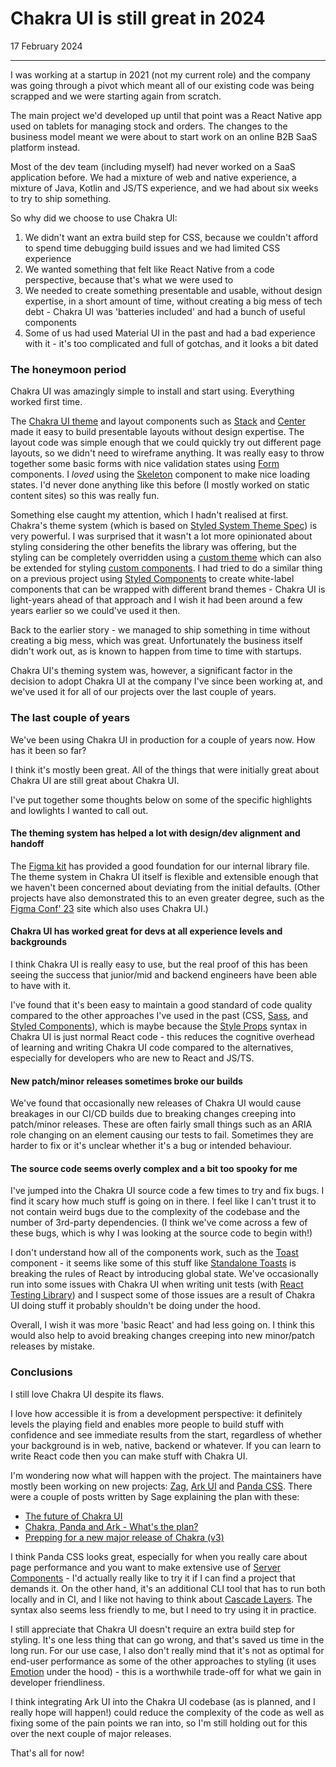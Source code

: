 # Chakra UI is still great in 2024

17 February 2024

---

I was working at a startup in 2021 (not my current role) and the company was going through a pivot which meant all of our existing code was being scrapped and we were starting again from scratch.

The main project we'd developed up until that point was a React Native app used on tablets for managing stock and orders. The changes to the business model meant we were about to start work on an online B2B SaaS platform instead.

Most of the dev team (including myself) had never worked on a SaaS application before. We had a mixture of web and native experience, a mixture of Java, Kotlin and JS/TS experience, and we had about six weeks to try to ship something.

So why did we choose to use Chakra UI:

1. We didn't want an extra build step for CSS, because we couldn't afford to spend time debugging build issues and we had limited CSS experience
2. We wanted something that felt like React Native from a code perspective, because that's what we were used to
3. We needed to create something presentable and usable, without design expertise, in a short amount of time, without creating a big mess of tech debt - Chakra UI was 'batteries included' and had a bunch of useful components
4. Some of us had used Material UI in the past and had a bad experience with it - it's too complicated and full of gotchas, and it looks a bit dated

### The honeymoon period

Chakra UI was amazingly simple to install and start using. Everything worked first time.

The [Chakra UI theme](https://chakra-ui.com/docs/styled-system/theme) and layout components such as [Stack](https://chakra-ui.com/docs/components/stack/usage) and [Center](https://chakra-ui.com/docs/components/center) made it easy to build presentable layouts without design expertise. The layout code was simple enough that we could quickly try out different page layouts, so we didn't need to wireframe anything. It was really easy to throw together some basic forms with nice validation states using [Form](https://chakra-ui.com/docs/components/form-control) components. I *loved* using the [Skeleton](https://chakra-ui.com/docs/components/skeleton/usage) component to make nice loading states. I'd never done anything like this before (I mostly worked on static content sites) so this was really fun.

Something else caught my attention, which I hadn't realised at first. Chakra's theme system (which is based on [Styled System Theme Spec](https://github.com/styled-system/styled-system/blob/master/docs/theme-specification.md)) is very powerful. I was surprised that it wasn't a lot more opinionated about styling considering the other benefits the library was offering, but the styling can be completely overridden using a [custom theme](https://chakra-ui.com/docs/styled-system/customize-theme) which can also be extended for styling [custom components](https://chakra-ui.com/docs/styled-system/component-style). I had tried to do a similar thing on a previous project using [Styled Components](https://styled-components.com/) to create white-label components that can be wrapped with different brand themes - Chakra UI is light-years ahead of that approach and I wish it had been around a few years earlier so we could've used it then.

Back to the earlier story - we managed to ship something in time without creating a big mess, which was great. Unfortunately the business itself didn't work out, as is known to happen from time to time with startups.

Chakra UI's theming system was, however, a significant factor in the decision to adopt Chakra UI at the company I've since been working at, and we've used it for all of our projects over the last couple of years.

### The last couple of years

We've been using Chakra UI in production for a couple of years now. How has it been so far?

I think it's mostly been great. All of the things that were initially great about Chakra UI are still great about Chakra UI.

I've put together some thoughts below on some of the specific highlights and lowlights I wanted to call out.

#### The theming system has helped a lot with design/dev alignment and handoff

The [Figma kit](https://chakra-ui.com/figma/ui-kit) has provided a good foundation for our internal library file. The theme system in Chakra UI itself is flexible and extensible enough that we haven't been concerned about deviating from the initial defaults. (Other projects have also demonstrated this to an even greater degree, such as the [Figma Conf' 23](https://config.figma.com/) site which also uses Chakra UI.)

#### Chakra UI has worked great for devs at all experience levels and backgrounds

I think Chakra UI is really easy to use, but the real proof of this has been seeing the success that junior/mid and backend engineers have been able to have with it.

I've found that it's been easy to maintain a good standard of code quality compared to the other approaches I've used in the past (CSS, [Sass](https://sass-lang.com/), and [Styled Components](https://styled-components.com/)), which is maybe because the [Style Props](https://chakra-ui.com/docs/styled-system/style-props) syntax in Chakra UI is just normal React code - this reduces the cognitive overhead of learning and writing Chakra UI code compared to the alternatives, especially for developers who are new to React and JS/TS.

#### New patch/minor releases sometimes broke our builds

We've found that occasionally new releases of Chakra UI would cause breakages in our CI/CD builds due to breaking changes creeping into patch/minor releases. These are often fairly small things such as an ARIA role changing on an element causing our tests to fail. Sometimes they are harder to fix or it's unclear whether it's a bug or intended behaviour.

#### The source code seems overly complex and a bit too spooky for me

I've jumped into the Chakra UI source code a few times to try and fix bugs. I find it scary how much stuff is going on in there. I feel like I can't trust it to not contain weird bugs due to the complexity of the codebase and the number of 3rd-party dependencies. (I think we've come across a few of these bugs, which is why I was looking at the source code to begin with!)

I don't understand how all of the components work, such as the [Toast](https://chakra-ui.com/docs/components/toast/usage) component - it seems like some of this stuff like [Standalone Toasts](https://chakra-ui.com/docs/components/toast/usage#standalone-toasts) is breaking the rules of React by introducing global state. We've occasionally run into some issues with Chakra UI when writing unit tests (with [React Testing Library](https://testing-library.com/docs/react-testing-library/intro/)) and I suspect some of those issues are a result of Chakra UI doing stuff it probably shouldn't be doing under the hood.

Overall, I wish it was more 'basic React' and had less going on. I think this would also help to avoid breaking changes creeping into new minor/patch releases by mistake.

### Conclusions

I still love Chakra UI despite its flaws.

I love how accessible it is from a development perspective: it definitely levels the playing field and enables more people to build stuff with confidence and see immediate results from the start, regardless of whether your background is in web, native, backend or whatever. If you can learn to write React code then you can make stuff with Chakra UI.

I'm wondering now what will happen with the project. The maintainers have mostly been working on new projects: [Zag](https://zagjs.com/), [Ark UI](https://ark-ui.com/) and [Panda CSS](https://panda-css.com/). There were a couple of posts written by Sage explaining the plan with these:

- [The future of Chakra UI](https://www.adebayosegun.com/blog/the-future-of-chakra-ui)
- [Chakra, Panda and Ark - What's the plan?](https://www.adebayosegun.com/blog/chakra-panda-ark-whats-the-plan)
- [Prepping for a new major release of Chakra (v3)](https://twitter.com/thesegunadebayo/status/1744759129300947112)

I think Panda CSS looks great, especially for when you really care about page performance and you want to make extensive use of [Server Components](https://nextjs.org/docs/app/building-your-application/rendering/server-components) - I'd actually really like to try it if I can find a project that demands it. On the other hand, it's an additional CLI tool that has to run both locally and in CI, and I like not having to think about [Cascade Layers](https://panda-css.com/docs/concepts/cascade-layers). The syntax also seems less friendly to me, but I need to try using it in practice.

I still appreciate that Chakra UI doesn't require an extra build step for styling. It's one less thing that can go wrong, and that's saved us time in the long run. For our use case, I also don't really mind that it's not as optimal for end-user performance as some of the other approaches to styling (it uses [Emotion](https://emotion.sh/docs/introduction) under the hood) - this is a worthwhile trade-off for what we gain in developer friendliness.

I think integrating Ark UI into the Chakra UI codebase (as is planned, and I really hope will happen!) could reduce the complexity of the code as well as fixing some of the pain points we ran into, so I'm still holding out for this over the next couple of major releases.

That's all for now!
